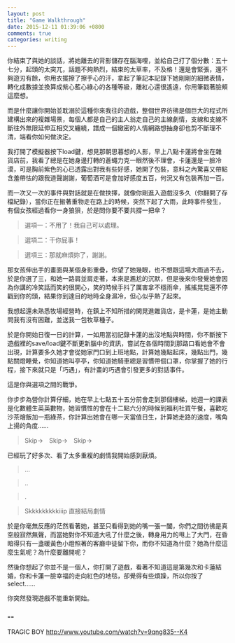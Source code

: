 ```yaml
---
layout: post
title: "Game Walkthrough"
date: 2015-12-11 01:39:06 +0800
comments: true
categories: writing
---
```


你結束了與她的談話，將她離去的背影儲存在腦海哩，並給自己打了個分數：五十七分，起頭的太突兀，話題不夠熱烈，結束的太草率，不及格！還是會緊張，還不夠遊刃有餘，你用衣擺擦了擦手心的汗，拿起了筆記本記錄下她剛剛的細微表情，轉化成數據並換算成紫心藍心綠心的各種等級，離紅心還很遙遠，你用筆戳著臉頰這麼想。

而是什麼讓你開始並耽溺於這種你來我往的遊戲，整個世界彷彿是個巨大的程式所建構出來的複雜場景，每個人都是自己的主人翁走自己的主線劇情，支線和支線不斷往外無限延伸互相交叉纏繞，譜成一個緻密的人情網路想抽身卻也剪不斷理不清，端看你如何做決定。

<!--more-->


我打開了模擬器按下load鍵，想見那朝思暮想的人影，早上八點卡蓮將會坐在雜貨店前，我看了總是在她身邊打轉的蒼蠅力克一眼然後不理會，卡蓮還是一臉冷漠，可是胸前紫色的心已透露出對我有些好感，她開了包裝，意料之內驚喜又帶點含羞帶怯的跟我道聲謝謝，葡萄酒可是會加好感度五百，何況又有包裝再加一百。

而一次又一次的事件與對話就是在做抉擇，就像你剛進入遊戲沒多久（你翻開了存檔紀錄），當你正在搬著重物走在路上的時候，突然下起了大雨，此時事件發生，有個女孩經過看你一身狼狽，於是問你要不要共撐一把傘？

> 選項一：不用了！我自己可以處理。

> 選項二：干你屁事！

> 選項三：那就麻煩妳了，謝謝。

那女孩伸出手的畫面與某個身影重疊，你望了她幾眼，也不想跟這場大雨過不去，於是你選了三，和她一路肩並肩走著，本來是尷尬的沉默，但是後來你發覺她會因為你講的冷笑話而笑的很開心，笑的時候手抖了厲害拿不穩雨傘，搖搖晃晃還不停戳到你的頭，結果你到達目的地時全身濕冷，但心似乎熱了起來。

我想起還未熟悉牧場經營時，在鎮上不知所措的閑晃進雜貨店，是卡蓮，是她主動問我有沒有困難，並送我一包牧草種子。

於是你開始日復一日的計算，一如用當初記錄卡蓮的出沒地點與時間，你不斷按下遊戲裡的save/load鍵不斷更新腦中的資訊，嘗試在各個時間到那路口看她會不會出現，計算要多久她才會從她家門口到上班地點，計算她幾點起床，幾點出門，幾點關燈睡覺，你知道她叫亭亭，你知道她騎車總是習慣帶個口罩，你掌握了她的行程，接下來就只是「巧遇」，有計畫的巧遇會引發更多的對話事件。

這是你與選項之間的戰爭。

你步步為營你計算仔細，她在早上七點五十五分前會走到那個樓梯，她週一的課表是化數體生英英數物，她習慣性的會在十二點六分的時候到福利社買午餐，喜歡吃沙茶燴飯加一瓶綠茶，你計算出她會在哪一天當值日生，計算她走路的速度，嘴角上揚的角度……

> Skip→　Skip→　Skip→

已經玩了好多次、看了太多重複的劇情我開始感到厭煩。

> …

> ..

> .

> Skkkkkkkkkiiip 直接結局劇情

於是你毫無反應的茫然看著她，甚至只看得到她的嘴一張一闔，你們之間彷彿是真空般寂然無聲，而當她對你不知道大吼了什麼之後，轉身用力的甩上了大門，在昏暗得只有一盞暖黃色小燈照著的客廳中徒留下你，而你不知道為什麼？她為什麼這麼生氣呢？為什麼要離開呢？

然後你想起了你並不是一個人，你打開了遊戲，看著不知道這是第幾次和卡蓮結婚，你和卡蓮一臉幸福的走向紅色的地毯，卻覺得有些煩躁，所以你按了select……

你突然發現遊戲不能重新開始。



### --



TRAGIC BOY
http://www.youtube.com/watch?v=9qng835--K4

